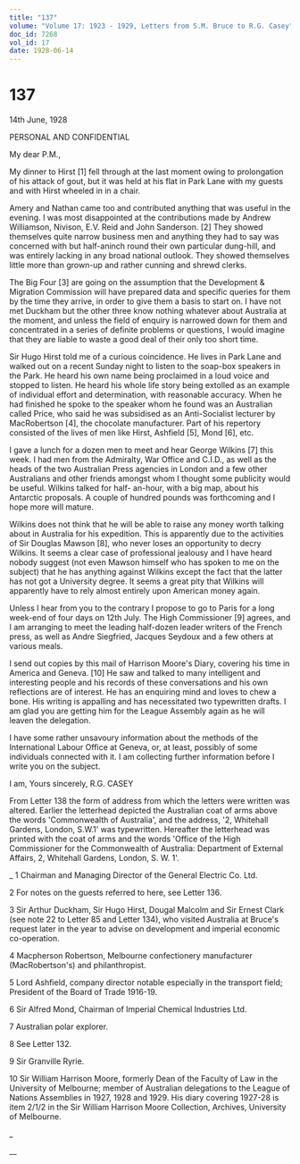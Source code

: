 ```yaml
---
title: "137"
volume: "Volume 17: 1923 - 1929, Letters from S.M. Bruce to R.G. Casey"
doc_id: 7268
vol_id: 17
date: 1928-06-14
---
```


# 137

14th June, 1928

PERSONAL AND CONFIDENTIAL

My dear P.M.,

My dinner to Hirst [1] fell through at the last moment owing to prolongation of his attack of gout, but it was held at his flat in Park Lane with my guests and with Hirst wheeled in in a chair.

Amery and Nathan came too and contributed anything that was useful in the evening. I was most disappointed at the contributions made by Andrew Williamson, Nivison, E.V. Reid and John Sanderson. [2] They showed themselves quite narrow business men and anything they had to say was concerned with but half-aninch round their own particular dung-hill, and was entirely lacking in any broad national outlook. They showed themselves little more than grown-up and rather cunning and shrewd clerks.

The Big Four [3] are going on the assumption that the Development &amp; Migration Commission will have prepared data and specific queries for them by the time they arrive, in order to give them a basis to start on. I have not met Duckham but the other three know nothing whatever about Australia at the moment, and unless the field of enquiry is narrowed down for them and concentrated in a series of definite problems or questions, I would imagine that they are liable to waste a good deal of their only too short time.

Sir Hugo Hirst told me of a curious coincidence. He lives in Park Lane and walked out on a recent Sunday night to listen to the soap-box speakers in the Park. He heard his own name being proclaimed in a loud voice and stopped to listen. He heard his whole life story being extolled as an example of individual effort and determination, with reasonable accuracy. When he had finished he spoke to the speaker whom he found was an Australian called Price, who said he was subsidised as an Anti-Socialist lecturer by MacRobertson [4], the chocolate manufacturer. Part of his repertory consisted of the lives of men like Hirst, Ashfield [5], Mond [6], etc.

I gave a lunch for a dozen men to meet and hear George Wilkins [7] this week. I had men from the Admiralty, War Office and C.I.D., as well as the heads of the two Australian Press agencies in London and a few other Australians and other friends amongst whom I thought some publicity would be useful. Wilkins talked for half- an-hour, with a big map, about his Antarctic proposals. A couple of hundred pounds was forthcoming and I hope more will mature.

Wilkins does not think that he will be able to raise any money worth talking about in Australia for his expedition. This is apparently due to the activities of Sir Douglas Mawson [8], who never loses an opportunity to decry Wilkins. It seems a clear case of professional jealousy and I have heard nobody suggest (not even Mawson himself who has spoken to me on the subject) that he has anything against Wilkins except the fact that the latter has not got a University degree. It seems a great pity that Wilkins will apparently have to rely almost entirely upon American money again.

Unless I hear from you to the contrary I propose to go to Paris for a long week-end of four days on 12th July. The High Commissioner [9] agrees, and I am arranging to meet the leading half-dozen leader writers of the French press, as well as Andre Siegfried, Jacques Seydoux and a few others at various meals.

I send out copies by this mail of Harrison Moore's Diary, covering his time in America and Geneva. [10] He saw and talked to many intelligent and interesting people and his records of these conversations and his own reflections are of interest. He has an enquiring mind and loves to chew a bone. His writing is appalling and has necessitated two typewritten drafts. I am glad you are getting him for the League Assembly again as he will leaven the delegation.

I have some rather unsavoury information about the methods of the International Labour Office at Geneva, or, at least, possibly of some individuals connected with it. I am collecting further information before I write you on the subject.

I am, Yours sincerely, R.G. CASEY

From Letter 138 the form of address from which the letters were written was altered. Earlier the letterhead depicted the Australian coat of arms above the words 'Commonwealth of Australia', and the address, '2, Whitehall Gardens, London, S.W.1' was typewritten. Hereafter the letterhead was printed with the coat of arms and the words 'Office of the High Commissioner for the Commonwealth of Australia: Department of External Affairs, 2, Whitehall Gardens, London, S. W. 1'.

_ 1 Chairman and Managing Director of the General Electric Co. Ltd.

2 For notes on the guests referred to here, see Letter 136.

3 Sir Arthur Duckham, Sir Hugo Hirst, Dougal Malcolm and Sir Ernest Clark (see note 22 to Letter 85 and Letter 134), who visited Australia at Bruce's request later in the year to advise on development and imperial economic co-operation.

4 Macpherson Robertson, Melbourne confectionery manufacturer (MacRobertson's) and philanthropist.

5 Lord Ashfield, company director notable especially in the transport field; President of the Board of Trade 1916-19.

6 Sir Alfred Mond, Chairman of Imperial Chemical Industries Ltd.

7 Australian polar explorer.

8 See Letter 132.

9 Sir Granville Ryrie.

10 Sir William Harrison Moore, formerly Dean of the Faculty of Law in the University of Melbourne; member of Australian delegations to the League of Nations Assemblies in 1927, 1928 and 1929. His diary covering 1927-28 is item 2/1/2 in the Sir William Harrison Moore Collection, Archives, University of Melbourne.

_

__
